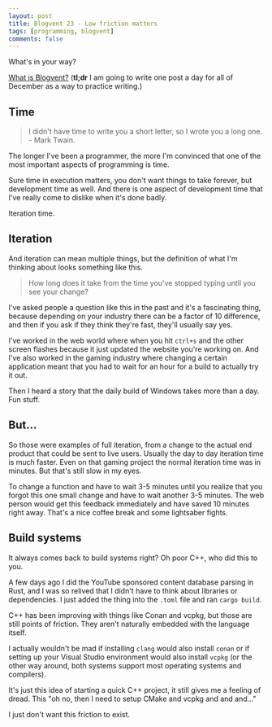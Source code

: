 ```yaml
---
layout: post
title: Blogvent 23 - Low friction matters
tags: [programming, blogvent]
comments: false
---
```


What's in your way?

[What is Blogvent?](/2022-11-27-blogvent-calendar/) (**tl;dr** I am going to write one post a day for all of December as a way to practice writing.)

## Time

> I didn't have time to write you a short letter, so I wrote you a long one. - Mark Twain.

The longer I've been a programmer, the more I'm convinced that one of the most important aspects of programming is time.

Sure time in execution matters, you don't want things to take forever, but development time as well. And there is one aspect of development time that I've really come to dislike when it's done badly.

Iteration time.

## Iteration

And iteration can mean multiple things, but the definition of what I'm thinking about looks something like this.

> How long does it take from the time you've stopped typing until you see your change?

I've asked people a question like this in the past and it's a fascinating thing, because depending on your industry there can be a factor of 10 difference, and then if you ask if they think they're fast, they'll usually say yes.

I've worked in the web world where when you hit `ctrl+s` and the other screen flashes because it just updated the website you're working on. And I've also worked in the gaming industry where changing a certain application meant that you had to wait for an hour for a build to actually try it out.

Then I heard a story that the daily build of Windows takes more than a day. Fun stuff.

## But...

So those were examples of full iteration, from a change to the actual end product that could be sent to live users. Usually the day to day iteration time is much faster. Even on that gaming project the normal iteration time was in minutes. But that's still slow in my eyes.

To change a function and have to wait 3-5 minutes until you realize that you forgot this one small change and have to wait another 3-5 minutes. The web person would get this feedback immediately and have saved 10 minutes right away. That's a nice coffee break and some lightsaber fights.

## Build systems

It always comes back to build systems right? Oh poor C++, who did this to you.

A few days ago I did the YouTube sponsored content database parsing in Rust, and I was so relived that I didn't have to think about libraries or dependencies. I just added the thing into the `.toml` file and ran `cargo build`.

C++ has been improving with things like Conan and vcpkg, but those are still points of friction. They aren't naturally embedded with the language itself.

I actually wouldn't be mad if installing `clang` would also install `conan` or if setting up your Visual Studio environment would also install `vcpkg` (or the other way around, both systems support most operating systems and compilers).

It's just this idea of starting a quick C++ project, it still gives me a feeling of dread. This "oh no, then I need to setup CMake and vcpkg and and and..."

I just don't want this friction to exist.
